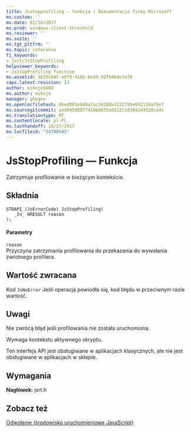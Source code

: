 ```yaml
---
title: Jsstopprofiling — funkcja | Dokumentacja firmy Microsoft
ms.custom: ''
ms.date: 01/18/2017
ms.prod: windows-client-threshold
ms.reviewer: ''
ms.suite: ''
ms.tgt_pltfrm: ''
ms.topic: reference
f1_keywords:
- jsrt/JsStopProfiling
helpviewer_keywords:
- JsStopProfiling function
ms.assetid: 3639c04f-a0f9-418b-be39-92f64b4e7ef8
caps.latest.revision: 13
author: mikejo5000
ms.author: mikejo
manager: ghogen
ms.openlocfilehash: 0bed003e848a7ac34100a322275be04213da76e7
ms.sourcegitcommit: aadb9588877418b8b55a5612c1d3842d4520ca4c
ms.translationtype: MT
ms.contentlocale: pl-PL
ms.lasthandoff: 10/27/2017
ms.locfileid: "24788545"
---
```

# <a name="jsstopprofiling-function"></a>JsStopProfiling — Funkcja
Zatrzymuje profilowanie w bieżącym kontekście.  
  
## <a name="syntax"></a>Składnia  
  
```  
STDAPI_(JsErrorCode) JsStopProfiling(  
   _In_ HRESULT reason  
);  
```  
  
#### <a name="parameters"></a>Parametry  
 `reason`  
 Przyczyna zatrzymania profilowania do przekazania do wywołania zwrotnego profilera.  
  
## <a name="return-value"></a>Wartość zwracana  
 Kod `JsNoError` Jeśli operacja powiodła się, kod błędu w przeciwnym razie wartość.  
  
## <a name="remarks"></a>Uwagi  
 Nie zwrócą błąd jeśli profilowania nie została uruchomiona.  
  
 Wymaga kontekstu aktywnego skryptu.  
  
 Ten interfejs API jest obsługiwane w aplikacjach klasycznych, ale nie jest obsługiwane w aplikacjach w sklepie.  
  
## <a name="requirements"></a>Wymagania  
 **Nagłówek:** jsrt.h  
  
## <a name="see-also"></a>Zobacz też  
 [Odwołanie (środowisko uruchomieniowe JavaScript)](../chakra-hosting/reference-javascript-runtime.md)